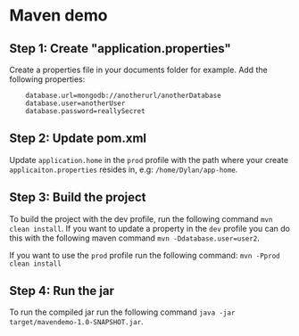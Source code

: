 # Maven demo
## Step 1: Create "application.properties"
Create a properties file in your documents folder for example. Add the following properties:

```properties
    database.url=mongodb://anotherurl/anotherDatabase
    database.user=anotherUser
    database.password=reallySecret
```

## Step 2: Update pom.xml
Update `application.home` in the `prod` profile with the path where your create `applicaiton.properties` resides in, e.g: `/home/Dylan/app-home`.

## Step 3: Build the project
To build the project with the dev profile, run the following command `mvn clean install`. If you want to update a property in the `dev` profile you can do this with the following maven command `mvn -Ddatabase.user=user2`.

If you want to use the `prod` profile run the following command: `mvn -Pprod clean install`

## Step 4: Run the jar
To run the compiled jar run the following command `java -jar target/mavendemo-1.0-SNAPSHOT.jar`.